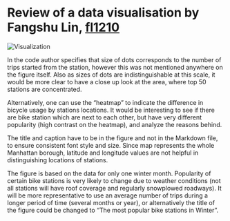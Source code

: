 # Review of a data visualisation by Fangshu Lin, [fl1210](https://github.com/fangshulin/PUI2017_fl1210/blob/master/HW8_fl1210/README.md)

![Visualization](https://github.com/fangshulin/PUI2017_fl1210/blob/master/HW8_fl1210/plot_fl1210.png)

In the code author specifies that size of dots corresponds to the number of trips started from the station, however this was not mentioned anywhere on the figure itself. Also as sizes of dots are indistinguishable at this scale, it would be more clear to have a close up look at the area, where top 50 stations are concentrated.

Alternatively, one can use the “heatmap” to indicate the difference in bicycle usage by stations locations. It would be interesting to see if there are bike station which are next to each other, but have very different popularity (high contrast on the heatmap), and analyze the reasons behind.
 
The title and caption have to be in the figure and not in the Markdown file, to ensure consistent font style and size.
Since map represents the whole Manhattan borough, latitude and longitude values are not helpful in distinguishing locations of stations.
 
The figure is based on the data for only one winter month. Popularity of certain bike stations is very likely to change due to weather conditions (not all stations will have roof coverage and regularly snowplowed roadways). It will be more representative to use an average number of trips during a longer period of time (several months or year), or alternatively the title of the figure could be changed to “The most popular bike stations in Winter”.

